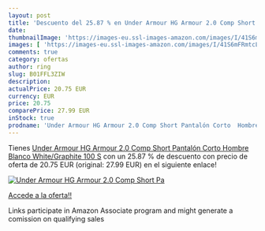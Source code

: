 ```yaml
---
layout: post
title: 'Descuento del 25.87 % en Under Armour HG Armour 2.0 Comp Short Pa'
date: 
thumbnailImage: 'https://images-eu.ssl-images-amazon.com/images/I/41S6mFRmtcL._SL200_.jpg'
images: [ 'https://images-eu.ssl-images-amazon.com/images/I/41S6mFRmtcL._SL200_.jpg' ]
comments: true
category: ofertas
author: ring
slug: B01FFL3ZIW
description:
actualPrice: 20.75 EUR
currency: EUR
price: 20.75
comparePrice: 27.99 EUR
inStock: true
prodname: 'Under Armour HG Armour 2.0 Comp Short Pantalón Corto  Hombre  Blanco  White/Graphite 100   S'
---
```


Tienes [Under Armour HG Armour 2.0 Comp Short Pantalón Corto  Hombre  Blanco  White/Graphite 100   S](https://www.amazon.es/dp/B01FFL3ZIW/?tag=tolees-21) con un 25.87 % de descuento con precio de oferta de 20.75 EUR (original: 27.99 EUR) en el siguiente enlace!

[![Under Armour HG Armour 2.0 Comp Short Pa](https://images-eu.ssl-images-amazon.com/images/I/41S6mFRmtcL._SL200_.jpg)](https://www.amazon.es/dp/B01FFL3ZIW/?tag=tolees-21)

[Accede a la oferta!!](https://www.amazon.es/dp/B01FFL3ZIW/?tag=tolees-21)

Links participate in Amazon Associate program and might generate a comission on qualifying sales


